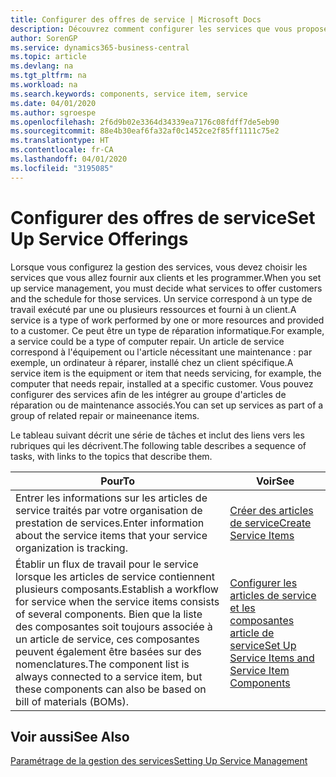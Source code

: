 ```yaml
---
title: Configurer des offres de service | Microsoft Docs
description: Découvrez comment configurer les services que vous proposez à vos clients.
author: SorenGP
ms.service: dynamics365-business-central
ms.topic: article
ms.devlang: na
ms.tgt_pltfrm: na
ms.workload: na
ms.search.keywords: components, service item, service
ms.date: 04/01/2020
ms.author: sgroespe
ms.openlocfilehash: 2f6d9b02e3364d34339ea7176c08fdff7de5eb90
ms.sourcegitcommit: 88e4b30eaf6fa32af0c1452ce2f85ff1111c75e2
ms.translationtype: HT
ms.contentlocale: fr-CA
ms.lasthandoff: 04/01/2020
ms.locfileid: "3195085"
---
```

# <a name="set-up-service-offerings"></a><span data-ttu-id="5b818-103">Configurer des offres de service</span><span class="sxs-lookup"><span data-stu-id="5b818-103">Set Up Service Offerings</span></span>
<span data-ttu-id="5b818-104">Lorsque vous configurez la gestion des services, vous devez choisir les services que vous allez fournir aux clients et les programmer.</span><span class="sxs-lookup"><span data-stu-id="5b818-104">When you set up service management, you must decide what services to offer customers and the schedule for those services.</span></span> <span data-ttu-id="5b818-105">Un service correspond à un type de travail exécuté par une ou plusieurs ressources et fourni à un client.</span><span class="sxs-lookup"><span data-stu-id="5b818-105">A service is a type of work performed by one or more resources and provided to a customer.</span></span> <span data-ttu-id="5b818-106">Ce peut être un type de réparation informatique.</span><span class="sxs-lookup"><span data-stu-id="5b818-106">For example, a service could be a type of computer repair.</span></span> <span data-ttu-id="5b818-107">Un article de service correspond à l'équipement ou l'article nécessitant une maintenance : par exemple, un ordinateur à réparer, installé chez un client spécifique.</span><span class="sxs-lookup"><span data-stu-id="5b818-107">A service item is the equipment or item that needs servicing, for example, the computer that needs repair, installed at a specific customer.</span></span> <span data-ttu-id="5b818-108">Vous pouvez configurer des services afin de les intégrer au groupe d'articles de réparation ou de maintenance associés.</span><span class="sxs-lookup"><span data-stu-id="5b818-108">You can set up services as part of a group of related repair or maineenance items.</span></span>  
  
<span data-ttu-id="5b818-109">Le tableau suivant décrit une série de tâches et inclut des liens vers les rubriques qui les décrivent.</span><span class="sxs-lookup"><span data-stu-id="5b818-109">The following table describes a sequence of tasks, with links to the topics that describe them.</span></span>  
  
|<span data-ttu-id="5b818-110">**Pour**</span><span class="sxs-lookup"><span data-stu-id="5b818-110">**To**</span></span>|<span data-ttu-id="5b818-111">**Voir**</span><span class="sxs-lookup"><span data-stu-id="5b818-111">**See**</span></span>|  
|------------|-------------|  
|<span data-ttu-id="5b818-112">Entrer les informations sur les articles de service traités par votre organisation de prestation de services.</span><span class="sxs-lookup"><span data-stu-id="5b818-112">Enter information about the service items that your service organization is tracking.</span></span>|[<span data-ttu-id="5b818-113">Créer des articles de service</span><span class="sxs-lookup"><span data-stu-id="5b818-113">Create Service Items</span></span>](service-how-to-create-service-items.md)|  
|<span data-ttu-id="5b818-114">Établir un flux de travail pour le service lorsque les articles de service contiennent plusieurs composants.</span><span class="sxs-lookup"><span data-stu-id="5b818-114">Establish a workflow for service when the service items consists of several components.</span></span> <span data-ttu-id="5b818-115">Bien que la liste des composantes soit toujours associée à un article de service, ces composantes peuvent également être basées sur des nomenclatures.</span><span class="sxs-lookup"><span data-stu-id="5b818-115">The component list is always connected to a service item, but these components can also be based on bill of materials (BOMs).</span></span>|[<span data-ttu-id="5b818-116">Configurer les articles de service et les composantes article de service</span><span class="sxs-lookup"><span data-stu-id="5b818-116">Set Up Service Items and Service Item Components</span></span>](service-how-setup-service-items.md)|  
  
## <a name="see-also"></a><span data-ttu-id="5b818-117">Voir aussi</span><span class="sxs-lookup"><span data-stu-id="5b818-117">See Also</span></span>  
[<span data-ttu-id="5b818-118">Paramétrage de la gestion des services</span><span class="sxs-lookup"><span data-stu-id="5b818-118">Setting Up Service Management</span></span>](service-setup-service.md)   